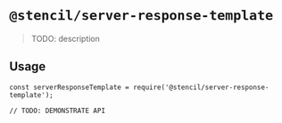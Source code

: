 # `@stencil/server-response-template`

> TODO: description

## Usage

```
const serverResponseTemplate = require('@stencil/server-response-template');

// TODO: DEMONSTRATE API
```
